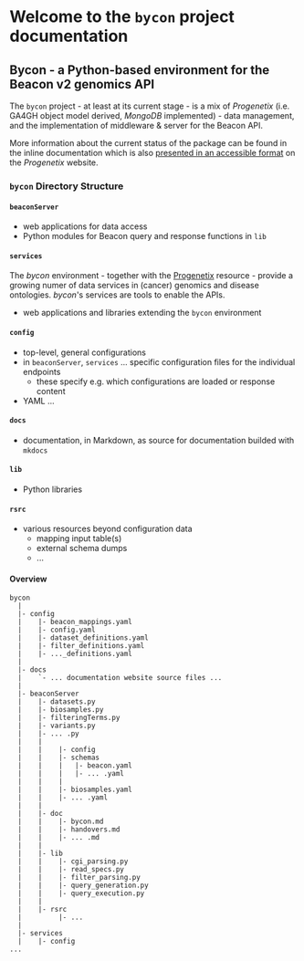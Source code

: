 # Welcome to the `bycon` project documentation

## Bycon - a Python-based environment for the Beacon v2 genomics API

The `bycon` project - at least at its current stage - is a mix of _Progenetix_ (i.e. GA4GH object model derived, _MongoDB_ implemented) - data management, and the implementation of middleware & server for the Beacon API.

More information about the current status of the package can be found in the inline
documentation which is also [presented in an accessible format](https://info.progenetix.org/tags/Beacon.html) on the _Progenetix_ website.

### `bycon` Directory Structure

#### `beaconServer`

* web applications for data access
* Python modules for Beacon query and response functions in `lib`

#### `services`

The _bycon_ environment - together with the [Progenetix](http://progenetix.org)
resource - provide a growing numer of data services in (cancer) genomics and
disease ontologies. _bycon_'s services are tools to enable the APIs.

* web applications and libraries extending the `bycon` environment

#### `config`

* top-level, general configurations
* in `beaconServer`, `services` ... specific configuration files for the
individual endpoints
  - these specify e.g. which configurations are loaded or response content
* YAML ...

#### `docs`

* documentation, in Markdown, as source for documentation builded with `mkdocs`

#### `lib`

* Python libraries

#### `rsrc`

* various resources beyond configuration data
    - mapping input table(s)
    - external schema dumps
    - ...




#### Overview

```
bycon
  |
  |- config
  |    |- beacon_mappings.yaml
  |    |- config.yaml
  |    |- dataset_definitions.yaml
  |    |- filter_definitions.yaml
  |    |- ..._definitions.yaml
  |
  |- docs
  |    `- ... documentation website source files ...
  |
  |- beaconServer
  |    |- datasets.py
  |    |- biosamples.py
  |    |- filteringTerms.py
  |    |- variants.py
  |    |- ... .py
  |    |
  |    |    |- config
  |    |    |- schemas
  |    |    |   |- beacon.yaml
  |    |    |   |- ... .yaml
  |    |    |
  |    |    |- biosamples.yaml
  |    |    |- ... .yaml
  |    |
  |    |- doc
  |    |    |- bycon.md
  |    |    |- handovers.md
  |    |    |- ... .md
  |    |
  |    |- lib
  |    |    |- cgi_parsing.py
  |    |    |- read_specs.py
  |    |    |- filter_parsing.py
  |    |    |- query_generation.py
  |    |    |- query_execution.py
  |    |
  |    |- rsrc
  |         |- ...
  |
  |- services
  |    |- config
...
```
